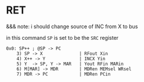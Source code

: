 # RET

&&& note: i should change source of INC from X to bus

in this command `SP` is set to be the `SRC` register
```text
0x0: SP++ ; @SP -> PC 
    3) SP -> X              | RFout Xin
    4) X++ -> Y             | INCX Yin
    5) Y  -> SP, Y -> MAR   | Yout RFin MARin
    6) M[MAR] -> MDR        | MDRen MEMsel WRsel
    7) MDR -> PC            | MDRen PCin
```
